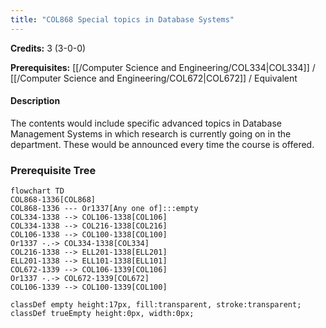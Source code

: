 ```yaml
---
title: "COL868 Special topics in Database Systems"
---
```

**Credits:** 3 (3-0-0)

**Prerequisites:** [[/Computer Science and Engineering/COL334|COL334]] / [[/Computer Science and Engineering/COL672|COL672]] / Equivalent

#### Description
The contents would include specific advanced topics in Database Management Systems in which research is currently going on in the department. These would be announced every time the course is offered.

### Prerequisite Tree

```mermaid
flowchart TD
COL868-1336[COL868]
COL868-1336 --- Or1337[Any one of]:::empty
COL334-1338 --> COL106-1338[COL106]
COL334-1338 --> COL216-1338[COL216]
COL106-1338 --> COL100-1338[COL100]
Or1337 -.-> COL334-1338[COL334]
COL216-1338 --> ELL201-1338[ELL201]
ELL201-1338 --> ELL101-1338[ELL101]
COL672-1339 --> COL106-1339[COL106]
Or1337 -.-> COL672-1339[COL672]
COL106-1339 --> COL100-1339[COL100]

classDef empty height:17px, fill:transparent, stroke:transparent;
classDef trueEmpty height:0px, width:0px;
```